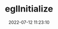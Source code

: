 ---
title: eglInitialize
permalink: /egl/eglInitialize
date: 2022-07-12 11:23:10
tags: [EGL,EGL 1.0,EGL 1.5]
keywords: [EGL,EGL 1.0,EGL 1.5]
categories: OpenGL
index_img: /img/opengl.jpg
---